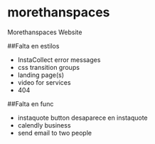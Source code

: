 # morethanspaces
Morethanspaces Website

##Falta en estilos
- InstaCollect error messages
- css transition groups
- landing page(s)
- video for services
- 404

##Falta en func
- instaquote button desaparece en instaquote
- calendly business
- send email to two people  
